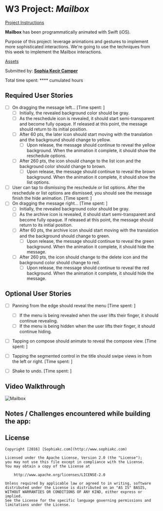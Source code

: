 # W3 Project: *Mailbox*

[Project Instructions](http://courses.codepath.com/courses/ios_for_designers/unit/3#!assignment)

**Mailbox** has been programmatically animated with Swift (iOS).

Purpose of this project: leverage animations and gestures to implement more sophisticated interactions. We're going to use the techniques from this week to implement the Mailbox interactions.

[Assets](https://www.dropbox.com/s/t2lw791unh67wel/Mailbox%20Assets.zip)

Submitted by: [**Sophia Kecir Camper**](http://www.sophiakc.com)

Total time spent: **** cumulated hours

## Required User Stories
* [ ] On dragging the message left... [Time spent: ]
	* [ ] Initially, the revealed background color should be gray.
	* [ ] As the reschedule icon is revealed, it should start semi-transparent and become fully opaque. If released at this point, the message should return to its initial position.
	* [ ] After 60 pts, the later icon should start moving with the translation and the background should change to yellow.
		* [ ] Upon release, the message should continue to reveal the yellow background. When the animation it complete, it should show the reschedule options.
	* [ ] After 260 pts, the icon should change to the list icon and the background color should change to brown.
		* [ ] Upon release, the message should continue to reveal the brown background. When the animation it complete, it should show the list options.
* [ ] User can tap to dismissing the reschedule or list options. After the reschedule or list options are dismissed, you should see the message finish the hide animation. [Time spent: ]
* [ ] On dragging the message right... [Time spent: ]
	* [ ] Initially, the revealed background color should be gray.
	* [ ] As the archive icon is revealed, it should start semi-transparent and become fully opaque. If released at this point, the message should return to its initial position.
	* [ ] After 60 pts, the archive icon should start moving with the translation and the background should change to green.
		* [ ] Upon release, the message should continue to reveal the green background. When the animation it complete, it should hide the message.
	* [ ] After 260 pts, the icon should change to the delete icon and the background color should change to red.
		* [ ] Upon release, the message should continue to reveal the red background. When the animation it complete, it should hide the message.

## Optional User Stories
* [ ] Panning from the edge should reveal the menu [Time spent: ]
	* [ ] If the menu is being revealed when the user lifts their finger, it should continue revealing.
	* [ ] If the menu is being hidden when the user lifts their finger, it should continue hiding.
* [ ] Tapping on compose should animate to reveal the compose view. [Time spent: ]
* [ ] Tapping the segmented control in the title should swipe views in from the left or right. [Time spent: ]
* [ ] Shake to undo. [Time spent: ]


## Video Walkthrough

![Mailbox](mailbox.gif)



## Notes / Challenges encountered while building the app:




## License

    Copyright [2016] [Sophiakc.com](http://www.sophiakc.com)

    Licensed under the Apache License, Version 2.0 (the "License");
    you may not use this file except in compliance with the License.
    You may obtain a copy of the License at

        http://www.apache.org/licenses/LICENSE-2.0

    Unless required by applicable law or agreed to in writing, software
    distributed under the License is distributed on an "AS IS" BASIS,
    WITHOUT WARRANTIES OR CONDITIONS OF ANY KIND, either express or implied.
    See the License for the specific language governing permissions and
    limitations under the License.
